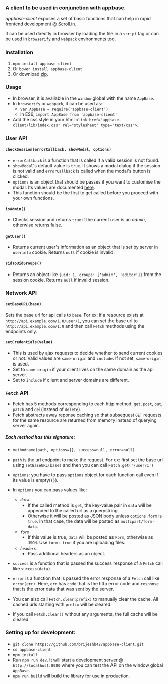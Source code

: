 ### A client to be used in conjunction with [appbase](https://github.com/shon/appbase).

*appbase-client* exposes a set of basic functions that can help in rapid frontend development @ [Scroll.in](http://scroll.in).

It can be used directly in browser by loading the file in a `script` tag or can be used in `browserify` and `webpack` environments too.

### Installation
1. `npm install appbase-client`
2. Or `bower install appbase-client`
3. Or download [zip](https://github.com/brijeshb42/appbase-client/releases/latest).

### Usage
* In browser, it is available in the `window` global with the name `AppBase`.
* In `browserify` or `webpack`, it can be used as:
    * `var AppBase = require('appbase-client')`
    * in ES6, `import AppBase from 'appbase-client'`
* Add the css style in your html `<link href="appbase-client/lib/index.css" rel="stylesheet" type="text/css">`.

### User API

#### `checkSession(errorCallback, showModal, options)`
* `errorCallback` is a function that is called if a valid session is not found.
* `showModal`'s default value is `true`. It shows a modal dialog if the session is not valid and `errorCallback` is called when the modal's button is clicked.
* `options` is an object that should be passes if you want to customise the modal. Its values are documented [here](http://bitwiser.in/medium-style-confirm/).
* This function should be the first to get called before you proceed with your own functions.

#### `isAdmin()`
* Checks session and returns `true` if the current user is an *admin*, otherwise returns false.


#### `getUser()`
* Returns current user's information as an object that is set by server in `userinfo` cookie. Returns `null` if cookie is invalid.

#### `sidToUidGroups()`
* Returns an object like `{uid: 1, groups: ['admin', 'editor']}` from the session cookie. Returns `null` if invalid session.

### Network API

#### `setBaseURL(base)`
Sets the base url for api calls to `base`. For ex: if a resource exists at `http://api.example.com/1.0/user/1`, you can set the base url to `http://api.example.com/1.0` and then call `Fetch` methods using the endpoints only.

#### `setCredentials(value)`
* This is used by ajax requests to decide whether to send current cookies or not. Valid values are `same-origin` and `include`. If not set, `same-origin` is used.
* Set to `same-origin` if your client lives on the same domain as the api server.
* Set to `include` if client and server domains are different.

### `Fetch` API
* Fetch has 5 methods corresponding to each http method: `get`, `post`, `put`, `patch` and `del`(instead of `delete`).
* Fetch abstracts away reponse caching so that subsequest `GET` requests for the same resource are returned from memory instead of querying server again.

##### Each method has this signature:

* `methodname(path, options={}, success=null, error=null)`
* `path` is the url endpoint to make the request. For ex: first set the base url using `setBaseURL(base)` and then you can call `Fetch.get('/user/1')`
* `options`: you have to pass `options` object for each function call even if its value is empty(`{}`).

* In `options` you can pass values like:
    * *`data`*:
        * If the called method is `get`, the key-value pair in `data` will be appended to the called url as a querystring.
        * Otherwise it will be posted as JSON body unless `options.form` is `true`. In that case, the data will be posted as `multipart/form-data`.
    * *`form`*
        * If this value is true, `data` will be posted as `Form`, otherwise as `JSON`. Use `form: true` if you are uploading files.
    * *`headers`*
        * Pass additional headers as an object.
* `success` is a function that is passed the success response of a `Fetch` call like `success(data)`.
* `error` is a function that is passed the error response of a `Fetch` call like `error(err)`. Here, `err` has `code` that is the http error code and `response` that is the error data that was sent by the server.

* You can also call `Fetch.clear(prefix)` to manually clear the cache. All cached urls starting with `prefix` will be cleared.
* If you call `Fetch.clear()` without any arguments, the full cache will be cleared.


### Setting up for development:
* `git clone https://github.com/brijeshb42/appbase-client.git`
* `cd appbase-client`
* `npm install`
* Run `npm run dev`. It will start a development server @ `http://localhost:8080` where you can test the API on the window global `AppBase`.
* `npm run build` will build the library for use in production.
